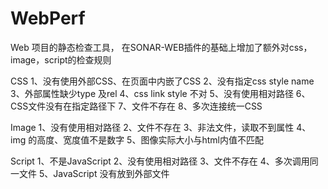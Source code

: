 # WebPerf

Web 项目的静态检查工具， 在SONAR-WEB插件的基础上增加了额外对css，image，script的检查规则

CSS 1、没有使用外部CSS、在页面中内嵌了CSS 2、没有指定css style name 3、外部属性缺少type 及rel 4、css link style 不对 5、没有使用相对路径 6、CSS文件没有在指定路径下 7、文件不存在 8、多次连接统一CSS

Image 1、没有使用相对路径 2、文件不存在 3、非法文件，读取不到属性 4、img 的高度、宽度值不是数字 5、图像实际大小与html内值不匹配

Script 1、不是JavaScript 2、没有使用相对路径 3、文件不存在 4、多次调用同一文件 5、JavaScript 没有放到外部文件
